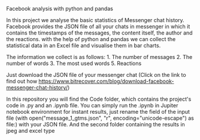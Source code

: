 Facebook analysis with python and pandas

In this project we analyse the basic statistics of Messenger chat history.
Facebook provides the JSON file of all your chats in messenger in which it contains the timestamps of the messages,
the content itself, the author and the reactions. with the help of python and pandas we can collect the statistical data in an Excel file and visualise them in bar charts.

The information we collect is as follows:
    1. The number of messages
    2. The number of words
    3. The most used words
    5. Reactions 

Just download the JSON file of your messenger chat (Click on the link to find out how https://www.bitrecover.com/blog/download-facebook-messenger-chat-history/)


In this repository you will find the Code folder, which contains the project's code in .py and an .ipynb file. You can simply run the .ipynb in Jupiter notebook environment for instant results,
just rename the field of the input file (with open("message_1_gtms.json", "r", encoding="unicode-escape") as file:) with your JSON file. And the second folder containing the results in jpeg and excel type 
